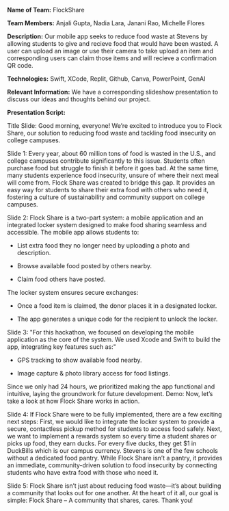 **Name of Team:** FlockShare

**Team Members:** Anjali Gupta, Nadia Lara, Janani Rao, Michelle Flores 

**Description:** Our mobile app seeks to reduce food waste at Stevens by allowing students to give and recieve food that would have been wasted. A user can upload an image or use their camera to take upload an item and corresponding users can claim those items and will recieve a confirmation QR code.  

**Technologies:** Swift, XCode, Replit, Github, Canva, PowerPoint, GenAI

**Relevant Information:** We have a corresponding slideshow presentation to discuss our ideas and thoughts behind our project.


**Presentation Script:** 

  Title Slide:
  Good morning, everyone! We’re excited to introduce you to Flock Share, our solution to reducing food waste and tackling food insecurity on college campuses.
  
  Slide 1:
  Every year, about 60 million tons of food is wasted in the U.S., and college campuses contribute significantly to this issue. Students often purchase food but struggle to finish it before it goes bad. At the same time, many students experience food insecurity, unsure of where their next meal will come from. Flock Share was created to bridge this gap. It provides an easy way for students to share their extra food with others who need it, fostering a culture of sustainability and community support on college campuses.
  
  Slide 2:
  Flock Share is a two-part system: a mobile application and an integrated locker system designed to make food sharing seamless and accessible.
  The mobile app allows students to:
  - List extra food they no longer need by uploading a photo and description.
  
  - Browse available food posted by others nearby.
  
  - Claim food others have posted.
  
  
  The locker system ensures secure exchanges:
  - Once a food item is claimed, the donor places it in a designated locker.
  
  - The app generates a unique code for the recipient to unlock the locker.
  
  
  Slide 3:
  "For this hackathon, we focused on developing the mobile application as the core of the system. We used Xcode and Swift to build the app, integrating key features such as:"
  - GPS tracking to show available food nearby.

  - Image capture & photo library access for food listings.
  
  
  Since we only had 24 hours, we prioritized making the app functional and intuitive, laying the groundwork for future development.
  Demo:
  Now, let’s take a look at how Flock Share works in action.
  
  Slide 4:
  If Flock Share were to be fully implemented, there are a few exciting next steps:
  First, we would like to integrate the locker system to provide a secure, contactless pickup method for students to access food safely. Next, we want to implement a rewards system so every time a student shares or picks up food, they earn ducks. For every five ducks, they get $1 in DuckBills which is our campus currency. Stevens is one of the few schools without a dedicated food pantry. While Flock Share isn’t a pantry, it provides an immediate, community-driven solution to food insecurity by connecting students who have extra food with those who need it.
  
  Slide 5:
  Flock Share isn’t just about reducing food waste—it’s about building a community that looks out for one another. At the heart of it all, our goal is simple: Flock Share – A community that shares, cares. Thank you!
  
  
  
